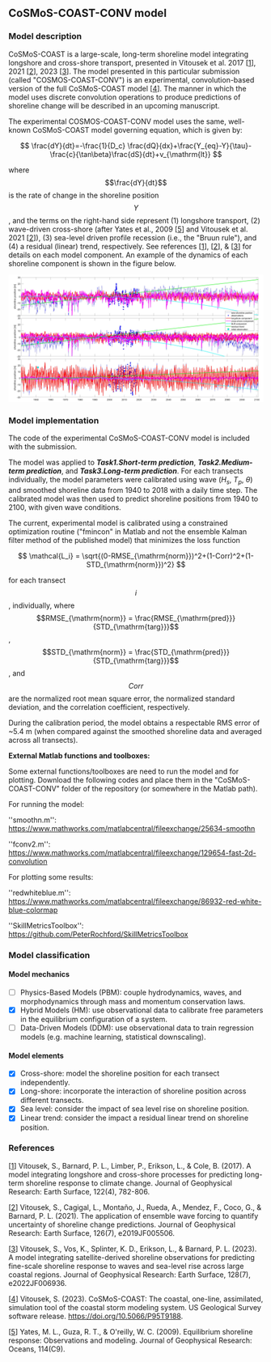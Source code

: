 ## CoSMoS-COAST-CONV model
### Model description
CoSMoS-COAST is a large-scale, long-term shoreline model integrating longshore and cross-shore transport, presented in Vitousek et al. 2017 [[1](https://doi.org/10.1002/2016JF004065)], 2021 [[2](https://doi.org/10.1029/2019JF005506)], 2023 [[3](https://doi.org/10.1029/2022JF006936)].  The model presented in this particular submission (called "COSMOS-COAST-CONV") is an experimental, convolution-based version of the full CoSMoS-COAST model [[4](https://doi.org/10.5066/P95T9188)]. The manner in which the model uses discrete convolution operations to produce predictions of shoreline change will be described in an upcoming manuscript. 

The experimental COSMOS-COAST-CONV model uses the same, well-known CoSMoS-COAST model governing equation, which is given by:

$$ \frac{dY}{dt}=-\frac{1}{D_c} \frac{dQ}{dx}+\frac{Y_{eq}-Y}{\tau}-\frac{c}{\tan\beta}\frac{dS}{dt}+v_{\mathrm{lt}} $$

where $$\frac{dY}{dt}$$ is the rate of change in the shoreline position $$Y$$, and the terms on the right-hand side represent (1) longshore transport, (2) wave-driven cross-shore (after Yates et al., 2009 [[5](https://agupubs.onlinelibrary.wiley.com/doi/pdf/10.1029/2009JC005359)] and Vitousek et al. 2021 [[2](https://doi.org/10.1029/2019JF005506)]), (3) sea-level driven profile recession (i.e., the "Bruun rule"), and (4) a residual (linear) trend, respectively.  See references [[1](https://doi.org/10.1002/2016JF004065)], [[2](https://doi.org/10.1029/2019JF005506)], & [[3](https://doi.org/10.1029/2022JF006936)] for details on each model component.  An example of the dynamics of each shoreline component is shown in the figure below.

<img src="figures/ShoreShop2_model_components_2100.jpg" width="1200">

### Model implementation
The code of the experimental CoSMoS-COAST-CONV model is included with the submission.  

The model was applied to ***Task1.Short-term prediction***, ***Task2.Medium-term prediction***, and ***Task3.Long-term prediction***. For each transects individually, the model parameters were calibrated using wave ($H_s$, $T_p$, $\theta$) and smoothed shoreline data from 1940 to 2018 with a daily time step.  The calibrated model was then used to predict shoreline positions from 1940 to 2100, with given wave conditions.

The current, experimental model is calibrated using a constrained optimization routine ("fmincon" in Matlab and not the ensemble Kalman filter method of the published model) that minimizes the loss function  

$$ \mathcal{L_i} = \sqrt{(0-RMSE_{\mathrm{norm}})^2+(1-Corr)^2+(1-STD_{\mathrm{norm}})^2} $$

for each transect $$i$$, individually, where $$RMSE_{\mathrm{norm}} = \frac{RMSE_{\mathrm{pred}}}{STD_{\mathrm{targ}}}$$, $$STD_{\mathrm{norm}} = \frac{STD_{\mathrm{pred}}}{STD_{\mathrm{targ}}}$$, and 
$$Corr$$ are the normalized root mean square error, the normalized standard deviation, and the correlation coefficient, respectively. 

During the calibration period, the model obtains a respectable RMS error of ~5.4 m (when compared against the smoothed shoreline data and averaged across all transects).  

**External Matlab functions and toolboxes:**

Some external functions/toolboxes are need to run the model and for plotting.  Download the following codes and place them in the "CoSMoS-COAST-CONV" folder of the repository (or somewhere in the Matlab path).

For running the model:

''smoothn.m'': <https://www.mathworks.com/matlabcentral/fileexchange/25634-smoothn>

''fconv2.m'': <https://www.mathworks.com/matlabcentral/fileexchange/129654-fast-2d-convolution>

For plotting some results:

''redwhiteblue.m'': <https://www.mathworks.com/matlabcentral/fileexchange/86932-red-white-blue-colormap>

''SkillMetricsToolbox'': <https://github.com/PeterRochford/SkillMetricsToolbox>

### Model classification
#### Model mechanics
- [ ] Physics-Based Models (PBM): couple hydrodynamics, waves, and morphodynamics through mass and momentum conservation laws.
- [x] Hybrid Models (HM): use observational data to calibrate free parameters in the equilibrium configuration of a system.
- [ ] Data-Driven Models (DDM): use observational data to train regression models (e.g. machine learning, statistical downscaling).
#### Model elements 
- [x] Cross-shore: model the shoreline position for each transect independently.
- [x] Long-shore: incorporate the interaction of shoreline position across different transects.
- [x] Sea level: consider the impact of sea level rise on shoreline position.
- [x] Linear trend: consider the impact a residual linear trend on shoreline position.

### References
[[1]()]
Vitousek, S., Barnard, P. L., Limber, P., Erikson, L., & Cole, B. (2017). A model integrating longshore and cross-shore processes for predicting long-term shoreline response to climate change. Journal of Geophysical Research: Earth Surface, 122(4), 782-806.

[[2]()]
Vitousek, S., Cagigal, L., Montaño, J., Rueda, A., Mendez, F., Coco, G., & Barnard, P. L. (2021). The application of ensemble wave forcing to quantify uncertainty of shoreline change predictions. Journal of Geophysical Research: Earth Surface, 126(7), e2019JF005506.

[[3]()]
Vitousek, S., Vos, K., Splinter, K. D., Erikson, L., & Barnard, P. L. (2023). A model integrating satellite-derived shoreline observations for predicting fine-scale shoreline response to waves and sea-level rise across large coastal regions. Journal of Geophysical Research: Earth Surface, 128(7), e2022JF006936.

[[4]()]
Vitousek, S. (2023). CoSMoS-COAST: The coastal, one-line, assimilated, simulation tool of the coastal storm modeling system. US Geological Survey software release. https://doi.org/10.5066/P95T9188.

[[5]()]
Yates, M. L., Guza, R. T., & O'reilly, W. C. (2009). Equilibrium shoreline response: Observations and modeling. Journal of Geophysical Research: Oceans, 114(C9).
